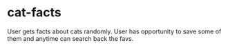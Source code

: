 # cat-facts
User gets facts about cats randomly. User has opportunity to save some of them and anytime can search back the favs. 
